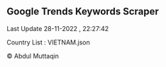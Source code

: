 

## Google Trends Keywords Scraper 
 
Last Update 28-11-2022 , 22:27:42

Country List :
VIETNAM.json



© Abdul Muttaqin 

